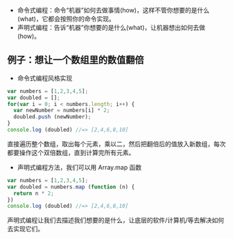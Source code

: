  + 命令式编程：命令“机器”如何去做事情(how)，这样不管你想要的是什么(what)，它都会按照你的命令实现。 
 + 声明式编程：告诉“机器”你想要的是什么(what)，让机器想出如何去做(how)。 
 
## 例子：想让一个数组里的数值翻倍
+ 命令式编程风格实现
```js
var numbers = [1,2,3,4,5];
var doubled = [];
for(var i = 0; i < numbers.length; i++) {
  var newNumber = numbers[i] * 2;
  doubled.push (newNumber);
}
console.log (doubled) //=> [2,4,6,8,10]
```
直接遍历整个数组，取出每个元素，乘以二，然后把翻倍后的值放入新数组，每次都要操作这个双倍数组，直到计算完所有元素。

+ 声明式编程方法，我们可以用 Array.map 函数
```js
var numbers = [1,2,3,4,5];
var doubled = numbers.map (function (n) {
  return n * 2;
})
console.log (doubled) //=> [2,4,6,8,10]
```


声明式编程让我们去描述我们想要的是什么，让底层的软件/计算机/等去解决如何去实现它们。
